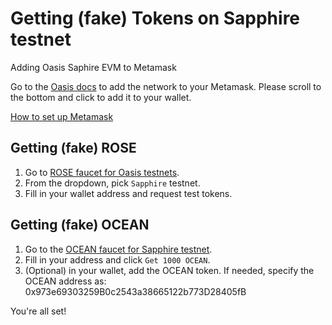 # Getting (fake) Tokens on Sapphire testnet

Adding Oasis Saphire EVM to Metamask

Go to the [Oasis docs]([url](https://docs.oasis.io/dapp/sapphire/)) to add the network to your Metamask. Please scroll to the bottom and click to add it to your wallet.

[How to set up Metamask]([url](https://codehs.com/tutorial/jkeesh/how-to-set-up-an-ethereum-wallet-on-metamask))

## Getting (fake) ROSE

1. Go to [ROSE faucet for Oasis testnets](https://faucet.testnet.oasis.dev/).
2. From the dropdown, pick `Sapphire` testnet.
3. Fill in your wallet address and request test tokens.

## Getting (fake) OCEAN

1. Go to the [OCEAN faucet for Sapphire testnet](https://faucet.sapphire.oceanprotocol.com/).
2. Fill in your address and click `Get 1000 OCEAN`.
3. (Optional) in your wallet, add the OCEAN token. If needed, specify the OCEAN address as: 0x973e69303259B0c2543a38665122b773D28405fB

You're all set!
